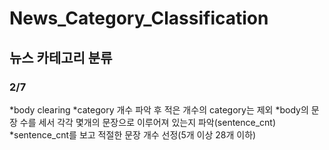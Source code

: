 # News_Category_Classification
## 뉴스 카테고리 분류


### 2/7
*body clearing
*category 개수 파악 후 적은 개수의 category는 제외
*body의 문장 수를 세서 각각 몇개의 문장으로 이루어져 있는지 파악(sentence_cnt)
*sentence_cnt를 보고 적절한 문장 개수 선정(5개 이상 28개 이하)
